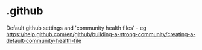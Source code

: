 # .github
Default github settings and 'community health files' - eg https://help.github.com/en/github/building-a-strong-community/creating-a-default-community-health-file
